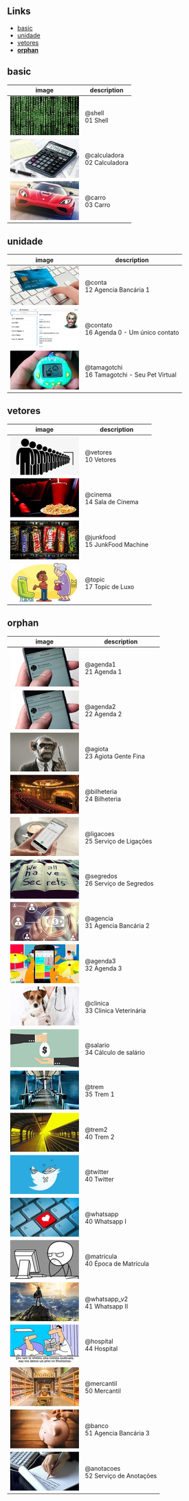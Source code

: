 
## Links
- [basic](#basic)
- [unidade](#unidade)
- [vetores](#vetores)
- [__orphan__](#__orphan__)

## basic

image | description
--|--
[![](base/.thumb/shell/Readme.jpg)](base/shell/Readme.md#basic-01-shell) | @shell<br>01 Shell
[![](base/.thumb/calculadora/Readme.jpg)](base/calculadora/Readme.md#basic-02-calculadora) | @calculadora<br>02 Calculadora
[![](base/.thumb/carro/Readme.jpg)](base/carro/Readme.md#basic-03-carro) | @carro<br>03 Carro
## unidade

image | description
--|--
[![](base/.thumb/conta/Readme.jpg)](base/conta/Readme.md#unidade-12-agencia-bancária-1) | @conta<br>12 Agencia Bancária 1
[![](base/.thumb/contato/Readme.jpg)](base/contato/Readme.md#unidade-16-agenda-0---um-único-contato) | @contato<br>16 Agenda 0 - Um único contato
[![](base/.thumb/tamagotchi/Readme.jpg)](base/tamagotchi/Readme.md#unidade-16-tamagotchi---seu-pet-virtual) | @tamagotchi<br>16 Tamagotchi - Seu Pet Virtual
## vetores

image | description
--|--
[![](base/.thumb/vetores/Readme.jpg)](base/vetores/Readme.md#vetores-10-vetores) | @vetores<br>10 Vetores
[![](base/.thumb/cinema/Readme.jpg)](base/cinema/Readme.md#vetores-14-sala-de-cinema) | @cinema<br>14 Sala de Cinema
[![](base/.thumb/junkfood/Readme.jpg)](base/junkfood/Readme.md#vetores-15-junkfood-machine) | @junkfood<br>15 JunkFood Machine
[![](base/.thumb/topic/Readme.jpg)](base/topic/Readme.md#vetores-17-topic-de-luxo) | @topic<br>17 Topic de Luxo
## __orphan__

image | description
--|--
[![](base/.thumb/agenda1/Readme.jpg)](base/agenda1/Readme.md#21-agenda-1-composição-ordenação-lote-crud) | @agenda1<br>21 Agenda 1
[![](base/.thumb/agenda2/Readme.jpg)](base/agenda2/Readme.md#22-agenda-2-composição-mapas-excessões-ordenação-favoritos) | @agenda2<br>22 Agenda 2
[![](base/.thumb/agiota/Readme.jpg)](base/agiota/Readme.md#23-agiota-gente-fina-arrays-mapas-crud) | @agiota<br>23 Agiota Gente Fina
[![](base/.thumb/bilheteria/Readme.jpg)](base/bilheteria/Readme.md#24-bilheteria-agregação-manager-template) | @bilheteria<br>24 Bilheteria
[![](base/.thumb/ligacoes/Readme.jpg)](base/ligacoes/Readme.md#25-serviço-de-ligações-agregação-repositório-observer) | @ligacoes<br>25 Serviço de Ligações
[![](base/.thumb/segredos/Readme.jpg)](base/segredos/Readme.md#26-serviço-de-segredos-composição-login-ordenação) | @segredos<br>26 Serviço de Segredos
[![](base/.thumb/agencia/Readme.jpg)](base/agencia/Readme.md#31-agencia-bancária-2-heranca) | @agencia<br>31 Agencia Bancária 2
[![](base/.thumb/agenda3/Readme.jpg)](base/agenda3/Readme.md#32-agenda-3-agregação-manager-template-herança) | @agenda3<br>32 Agenda 3
[![](base/.thumb/clinica/Readme.jpg)](base/clinica/Readme.md#33-clinica-veterinária-agregação-manager-template) | @clinica<br>33 Clinica Veterinária
[![](base/.thumb/salario/Readme.jpg)](base/salario/Readme.md#34-cálculo-de-salário-agregação-repositório-template-herança) | @salario<br>34 Cálculo de salário
[![](base/.thumb/trem/Readme.jpg)](base/trem/Readme.md#35-trem-1-null-delegação) | @trem<br>35 Trem 1
[![](base/.thumb/trem2/Readme.jpg)](base/trem2/Readme.md#40-trem-2) | @trem2<br>40 Trem 2
[![](base/.thumb/twitter/Readme.jpg)](base/twitter/Readme.md#40-twitter) | @twitter<br>40 Twitter
[![](base/.thumb/whatsapp/Readme.jpg)](base/whatsapp/Readme.md#40-whatsapp-i) | @whatsapp<br>40 Whatsapp I
[![](base/.thumb/matricula/Readme.jpg)](base/matricula/Readme.md#40-época-de-matrícula) | @matricula<br>40 Época de Matrícula
[![](base/.thumb/whatsapp_v2/Readme.jpg)](base/whatsapp_v2/Readme.md#41-whatsapp-ii) | @whatsapp_v2<br>41 Whatsapp II
[![](base/.thumb/hospital/Readme.jpg)](base/hospital/Readme.md#44-hospital-nxn-repositorios) | @hospital<br>44 Hospital
[![](base/.thumb/mercantil/Readme.jpg)](base/mercantil/Readme.md#50-mercantil-interfaces-composite-decorator) | @mercantil<br>50 Mercantil
[![](base/.thumb/banco/Readme.jpg)](base/banco/Readme.md#51-agencia-bancária-3-composição-login-excessões) | @banco<br>51 Agencia Bancária 3
[![](base/.thumb/anotacoes/Readme.jpg)](base/anotacoes/Readme.md#52-serviço-de-anotações-composição-login-ordenação) | @anotacoes<br>52 Serviço de Anotações